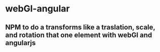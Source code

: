 # webGl-angular
## NPM to do a transforms like a traslation, scale, and rotation that one element with webGl and angularjs
